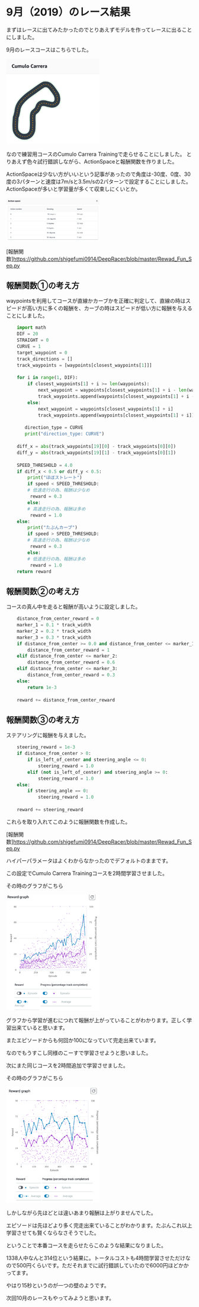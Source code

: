 # 9月（2019）のレース結果

まずはレースに出てみたかったのでとりあえずモデルを作ってレースに出ることにしました。

9月のレースコースはこちらでした。

<img src="https://github.com/shigefumi0914/DeepRacer/blob/master/Image/Course_Sep.png" width=50%>

なので練習用コースのCumulo Carrera Trainingで走らせることにしました。
とりあえず色々試行錯誤しながら、ActionSpaceと報酬関数を作りました。

ActionSpaceは少ない方がいいという記事があったので角度は-30度、0度、30度の3パターンと速度は7m/sと3.5m/sの2パターンで設定することにしました。
ActionSpaceが多いと学習量が多くて収束しにくいとか。

<img src="https://github.com/shigefumi0914/DeepRacer/blob/master/Image/ActionSpace_Sep.png" width=50%>

[報酬関数]https://github.com/shigefumi0914/DeepRacer/blob/master/Rewad_Fun_Sep.py

## 報酬関数①の考え方

waypointsを利用してコースが直線かカーブかを正確に判定して、直線の時はスピードが高い方に多くの報酬を、カーブの時はスピードが低い方に報酬を与えることにしました。

```python
    import math
    DIF = 20
    STRAIGHT = 0
    CURVE = 1
    target_waypoint = 0
    track_directions = []
    track_waypoints = [waypoints[closest_waypoints[1]]]
    
    for i in range(1, DIF):
        if closest_waypoints[1] + i >= len(waypoints):
            next_waypoint = waypoints[closest_waypoints[1] + i - len(waypoints)]
            track_waypoints.append(waypoints[closest_waypoints[1] + i - len(waypoints)])
        else:
            next_waypoint = waypoints[closest_waypoints[1] + i]
            track_waypoints.append(waypoints[closest_waypoints[1] + i])
 
       direction_type = CURVE
       print("direction_type: CURVE")

    diff_x = abs(track_waypoints[19][0] - track_waypoints[0][0])
    diff_y = abs(track_waypoints[19][1] - track_waypoints[0][1])
 
    SPEED_THRESHOLD = 4.0
    if diff_x < 0.5 or diff_y < 0.5:
        print("ほぼストレート")
        if speed < SPEED_THRESHOLD:
        # 低速走行の為、報酬は少なめ
         reward = 0.3
        else:
        # 高速走行の為、報酬は多め
         reward = 1.0 
    else:
        print("たぶんカーブ") 
        if speed > SPEED_THRESHOLD:
        # 高速走行の為、報酬は少なめ
         reward = 0.3
        else:
        # 低速走行の為、報酬は多め
         reward = 1.0 
    return reward
```

## 報酬関数②の考え方

コースの真ん中を走ると報酬が高いように設定しました。

```python
    distance_from_center_reward = 0
    marker_1 = 0.1 * track_width
    marker_2 = 0.2 * track_width
    marker_3 = 0.3 * track_width
    if distance_from_center >= 0.0 and distance_from_center <= marker_1:
        distance_from_center_reward = 1
    elif distance_from_center <= marker_2:
        distance_from_center_reward = 0.6
    elif distance_from_center <= marker_3:
        distance_from_center_reward = 0.3
    else:
        return 1e-3

    reward += distance_from_center_reward
```

## 報酬関数③の考え方

ステアリングに報酬を与えました。

```python
    steering_reward = 1e-3
    if distance_from_center > 0:
        if is_left_of_center and steering_angle <= 0:
            steering_reward = 1.0
        elif (not is_left_of_center) and steering_angle >= 0:
            steering_reward = 1.0
    else:
        if steering_angle == 0:
            steering_reward = 1.0
            
    reward += steering_reward
```
これらを取り入れてこのように報酬関数を作成した。

[報酬関数]https://github.com/shigefumi0914/DeepRacer/blob/master/Rewad_Fun_Sep.py

ハイパーパラメータはよくわからなかったのでデフォルトのままです。

この設定でCumulo Carrera Trainingコースを2時間学習させました。

その時のグラフがこちら

<img src="https://github.com/shigefumi0914/DeepRacer/blob/master/Image/Learning_1.png" width=50%>

グラフから学習が進むにつれて報酬が上がっていることがわかります。正しく学習出来ていると思います。

またエピソードからも何回か100になっていて完走出来ています。

なのでもうすこし同様のこーすで学習させようと思いました。

次にまた同じコースを2時間追加で学習させました。

その時のグラフがこちら

<img src="https://github.com/shigefumi0914/DeepRacer/blob/master/Image/Learning_2.png" width=50%>

しかしながら先ほどとは違いあまり報酬は上がりませんでした。

エピソードは先ほどより多く完走出来ていることがわかります。たぶんこれ以上学習させても賢くならなさそうでした。


ということで本番コースを走らせたらこのような結果になりました。

1338人中なんと314位という結果に。トータルコストも4時間学習させただけなので500円くらいです。ただそれまでに試行錯誤していたので6000円ほどかかってます。 

やはり15秒というのが一つの壁のようです。

次回10月のレースもやってみようと思います。



